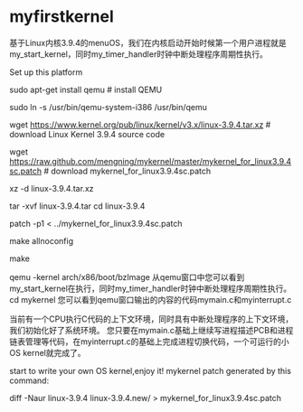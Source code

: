 # myfirstkernel
基于Linux内核3.9.4的menuOS，我们在内核启动开始时候第一个用户进程就是my_start_kernel，同时my_timer_handler时钟中断处理程序周期性执行。

Set up this platform

sudo apt-get install qemu # install QEMU

sudo ln -s /usr/bin/qemu-system-i386 /usr/bin/qemu

wget https://www.kernel.org/pub/linux/kernel/v3.x/linux-3.9.4.tar.xz # download Linux Kernel 3.9.4 source code

wget https://raw.github.com/mengning/mykernel/master/mykernel_for_linux3.9.4sc.patch # download mykernel_for_linux3.9.4sc.patch

xz -d linux-3.9.4.tar.xz

tar -xvf linux-3.9.4.tar
cd linux-3.9.4

patch -p1 < ../mykernel_for_linux3.9.4sc.patch

make allnoconfig

make

qemu -kernel arch/x86/boot/bzImage 从qemu窗口中您可以看到my_start_kernel在执行，同时my_timer_handler时钟中断处理程序周期性执行。
cd mykernel 您可以看到qemu窗口输出的内容的代码mymain.c和myinterrupt.c

当前有一个CPU执行C代码的上下文环境，同时具有中断处理程序的上下文环境，我们初始化好了系统环境。
您只要在mymain.c基础上继续写进程描述PCB和进程链表管理等代码，在myinterrupt.c的基础上完成进程切换代码，一个可运行的小OS kernel就完成了。

start to write your own OS kernel,enjoy it!
mykernel patch generated by this command:

diff -Naur linux-3.9.4 linux-3.9.4.new/ > mykernel_for_linux3.9.4sc.patch

